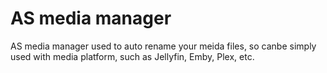 # AS media manager

AS media manager used to auto rename your meida files, so canbe simply used with
media platform, such as Jellyfin, Emby, Plex, etc.

